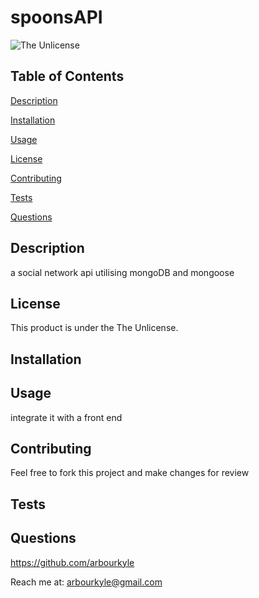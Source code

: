 # spoonsAPI
![The Unlicense](https://img.shields.io/badge/license-The%20Unlicense-blue.svg)
## Table of Contents

[Description](#description)

[Installation](#installation)

[Usage](#usage)

[License](#license)

[Contributing](#contributing)

[Tests](#tests)

[Questions](#questions)

## Description
a social network api utilising mongoDB and mongoose

## License
This product is under the The Unlicense.

## Installation


## Usage
integrate it with a front end

## Contributing
Feel free to fork this project and make changes for review

## Tests


## Questions
https://github.com/arbourkyle 

Reach me at: arbourkyle@gmail.com